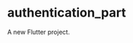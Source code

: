 # authentication_part

A new Flutter project.

[comment]: <> (  Login API ______>>>>> https://srvc.aide.com.bd/token)

[comment]: <> (   headers  : {)

[comment]: <> (   "Accept" : "application/json")

[comment]: <> (})



[comment]: <> (  body  ------- >>>>>>   {)

[comment]: <> (   "Username" : "",)

[comment]: <> (   "Password" : "",)

[comment]: <> (   "grant_type" : "password",)

[comment]: <> (  })